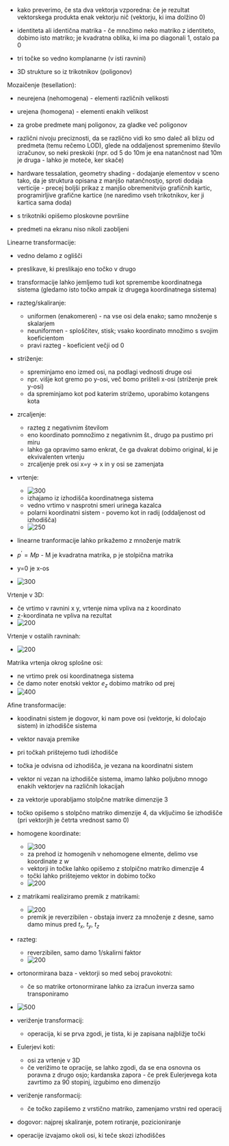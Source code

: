 - kako preverimo, če sta dva vektorja vzporedna: če je rezultat vektorskega produkta enak vektorju nič (vektorju, ki ima dolžino 0)
- identiteta ali identična matrika - če množimo neko matriko z identiteto, dobimo isto matriko; je kvadratna oblika, ki ima po diagonali 1, ostalo pa 0

- tri točke so vedno komplanarne (v isti ravnini)
- 3D strukture so iz trikotnikov (poligonov)

Mozaičenje (tesellation):
- neurejena (nehomogena) - elementi različnih velikosti
- urejena (homogena) - elementi enakih velikost
- za grobe predmete manj poligonov, za gladke več poligonov
- različni nivoju preciznosti, da se različno vidi ko smo daleč ali blizu od predmeta (temu rečemo LOD), glede na oddaljenost spremenimo število izračunov, so neki preskoki (npr. od 5 do 10m je ena natančnost nad 10m je druga - lahko je moteče, ker skače)
- hardware tessalation, geometry shading - dodajanje elementov v sceno tako, da je struktura opisana z manjšo natančnostjo, sproti dodaja verticije - precej boljši prikaz z manjšo obremenitvijo grafičnih kartic, programirljive grafične kartice (ne naredimo vseh trikotnikov, ker ji kartica sama doda)

- s trikotniki opišemo ploskovne površine
- predmeti na ekranu niso nikoli zaobljeni

Linearne transformacije:
- vedno delamo z oglišči
- preslikave, ki preslikajo eno točko v drugo
- transformacije lahko jemljemo tudi kot spremembe koordinatnega sistema (gledamo isto točko ampak iz drugega koordinatnega sistema)
- razteg/skaliranje:
	- uniformen (enakomeren) - na vse osi dela enako; samo množenje s skalarjem
	- neuniformen - sploščitev, stisk; vsako koordinato množimo s svojim koeficientom
	- pravi razteg - koeficient večji od 0
- striženje:
	- spreminjamo eno izmed osi, na podlagi vednosti druge osi
	- npr. višje kot gremo po y-osi, več bomo prišteli x-osi (striženje prek y-osi)
	- da spreminjamo kot pod katerim strižemo, uporabimo kotangens kota
- zrcaljenje:
	- razteg z negativnim številom
	- eno koordinato pomnožimo z negativnim št., drugo pa pustimo pri miru
	- lahko ga opravimo samo enkrat, če ga dvakrat dobimo original, ki je ekvivalenten vrtenju
	- zrcaljenje prek osi x=y -> x in y osi se zamenjata
- vrtenje:
	- ![300](../../Images2/Pasted%20image%2020241009105438.png)
	- izhajamo iz izhodišča koordinatnega sistema
	- vedno vrtimo v nasprotni smeri urinega kazalca
	- polarni koordinatni sistem - povemo kot in radij (oddaljenost od izhodišča)
	- ![250](../../Images2/Pasted%20image%2020241009105901.png)

- linearne tranformacije lahko prikažemo z množenje matrik
- $p^′ = Mp$ - M je kvadratna matrika, p je stolpična matrika
- y=0 je x-os
- ![300](../../Images2/Pasted%20image%2020241009112045.png)

Vrtenje v 3D:
- če vrtimo v ravnini x y, vrtenje nima vpliva na z koordinato
- z-koordinata ne vpliva na rezultat
- ![200](../../Images2/Pasted%20image%2020241009112222.png)

Vrtenje v ostalih ravninah:
- ![200](../../Images2/Pasted%20image%2020241009112424.png)

Matrika vrtenja okrog splošne osi:
- ne vrtimo prek osi koordinatnega sistema
- če damo noter enotski vektor $e_z$ dobimo matriko od prej
- ![400](../../Images2/Pasted%20image%2020241009112704.png)


Afine transformacije:
- koodinatni sistem je dogovor, ki nam pove osi (vektorje, ki določajo sistem) in izhodišče sistema
- vektor navaja premike
- pri točkah prištejemo tudi izhodišče
- točka je odvisna od izhodišča, je vezana na koordinatni sistem
- vektor ni vezan na izhodišče sistema, imamo lahko poljubno mnogo enakih vektorjev na različnih lokacijah
- za vektorje uporabljamo stolpčne matrike dimenzije 3
- točko opišemo s stolpčno matriko dimenzije 4, da vključimo še izhodišče (pri vektorjih je četrta vrednost samo 0)

- homogene koordinate:
	- ![300](../../Images2/Pasted%20image%2020241009113100.png)
	- za prehod iz homogenih v nehomogene elmente, delimo vse koordinate z $w$
	- vektorji in točke lahko opišemo z stolpično matriko dimenzije 4
	- točki lahko prištejemo vektor in dobimo točko
	- ![200](../../Images2/Pasted%20image%2020241009113249.png)

- z matrikami realiziramo premik z matrikami:
	- ![200](../../Images2/Pasted%20image%2020241009113431.png)
	- premik je reverzibilen - obstaja inverz za množenje z desne, samo damo minus pred $t_x$, $t_y$, $t_z$

- razteg:
	- reverzibilen, samo damo 1/skalirni faktor
	- ![200](../../Images2/Pasted%20image%2020241009113709.png)

- ortonormirana baza - vektorji so med seboj pravokotni:
	- če so matrike ortonormirane lahko za izračun inverza samo transponiramo
- ![500](../../Images2/Pasted%20image%2020241009114304.png)

- veriženje transformacij:
	- operacija, ki se prva zgodi, je tista, ki je zapisana najbližje točki

- Eulerjevi koti:
	- osi za vrtenje v 3D
	- če verižimo te opracije, se lahko zgodi, da se ena osnovna os poravna z drugo osjo; kardanska zapora - če prek Eulerjevega kota zavrtimo za 90 stopinj, izgubimo eno dimenzijo

- veriženje ransformacij:
	- če točko zapišemo z vrstično matriko, zamenjamo vrstni red operacij
- dogovor: najprej skaliranje, potem rotiranje, pozicioniranje

- operacije izvajamo okoli osi, ki teče skozi izhodiščes